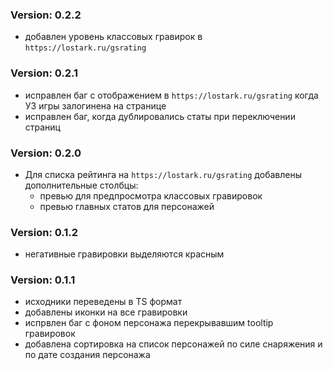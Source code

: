 ### Version: 0.2.2

-   добавлен уровень классовых гравирок в `https://lostark.ru/gsrating`

### Version: 0.2.1

-   исправлен баг c отображением в `https://lostark.ru/gsrating` когда УЗ игры залогинена на странице
-   исправлен баг, когда дублировались статы при переключении страниц

### Version: 0.2.0

-   Для списка рейтинга на `https://lostark.ru/gsrating` добавлены дополнительные столбцы:
    -   превью для предпросмотра классовых гравировок
    -   превью главных статов для персонажей

### Version: 0.1.2

-   негативные гравировки выделяются красным

### Version: 0.1.1

-   исходники переведены в TS формат
-   добавлены иконки на все гравировки
-   испрвлен баг с фоном персонажа перекрывавшим tooltip гравировок
-   добавлена сортировка на список персонажей по силе снаряжения и по дате создания персонажа
